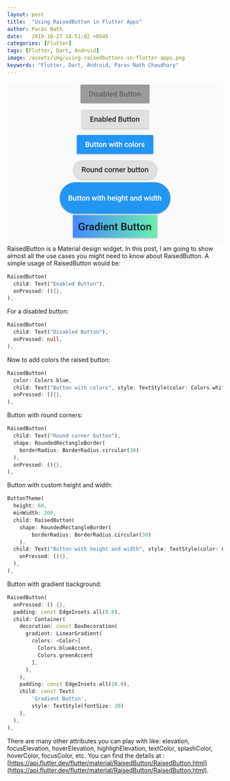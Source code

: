 ```yaml
---
layout: post
title:  "Using RaisedButton in Flutter Apps"
author: Paras Nath
date:   2019-10-27 18:51:02 +0545
categories: [Flutter]
tags: [Flutter, Dart, Android]
image: /assets/img/using-raisedbuttons-in-flutter-apps.png
keywords: "Flutter, Dart, Android, Paras Nath Chaudhary"
---
```

![RaisedButton example in Flutter](/blog/assets/img/using-raisedbuttons-in-flutter-apps.png)
RaisedButton is a Material design widget. In this post, I am going to show almost all the use cases you might need to know about RaisedButton. A simple usage of RaisedButton would be:
<!--more-->
```dart
RaisedButton(
  child: Text("Enabled Button"),
  onPressed: (){},
),
```

For a disabled button:
```dart
RaisedButton(
  child: Text("Disabled Button"),
  onPressed: null,
),
```
Now to add colors the raised button:
```dart
RaisedButton(
  color: Colors.blue,
  child: Text("Button with colors", style: TextStyle(color: Colors.white),),
  onPressed: (){},
),
```
Button with round corners:
```dart
RaisedButton(
  child: Text("Round corner button"),
  shape: RoundedRectangleBorder(
    borderRadius: BorderRadius.circular(30)
  ),
  onPressed: (){},
),
```
Button with custom height and width:
```dart
ButtonTheme(
  height: 60,
  minWidth: 200,
  child: RaisedButton(
    shape: RoundedRectangleBorder(
        borderRadius: BorderRadius.circular(30)
    ),
  child: Text("Button with height and width", style: TextStyle(color: Colors.white),),
    onPressed: (){},
  ),
),
```
Button with gradient background:
```dart
RaisedButton(
  onPressed: () {},
  padding: const EdgeInsets.all(0.0),
  child: Container(
    decoration: const BoxDecoration(
      gradient: LinearGradient(
        colors: <Color>[
          Colors.blueAccent,
          Colors.greenAccent
        ],
      ),
    ),
    padding: const EdgeInsets.all(10.0),
    child: const Text(
        'Gradient Button',
        style: TextStyle(fontSize: 20)
    ),
  ),
),
```
There are many other attributes you can play with like:
elevation, focusElevation, hoverElevation, highlighElevation, textColor, splashColor, hoverColor, focusColor, etc. You can find the details at : [https://api.flutter.dev/flutter/material/RaisedButton/RaisedButton.html](https://api.flutter.dev/flutter/material/RaisedButton/RaisedButton.html).
